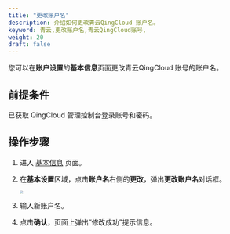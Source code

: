 ```yaml
---
title: "更改账户名"
description: 介绍如何更改青云QingCloud 账户名。
keyword: 青云,更改账户名,青云QingCloud账号,
weight: 20
draft: false
---
```


您可以在**账户设置**的**基本信息**页面更改青云QingCloud 账号的账户名。

## 前提条件

已获取 QingCloud 管理控制台登录账号和密码。

## 操作步骤

1. 进入 [基本信息](https://console.qingcloud.com/account/profile/basic/) 页面。

2. 在**基本设置**区域，点击**账户名**右侧的**更改**，弹出**更改账户名**对话框。

   <img src="../../../_images/modify_account.png" style="zoom:40%;" />

3. 输入新账户名。

4. 点击**确认**，页面上弹出“修改成功”提示信息。

   

   
